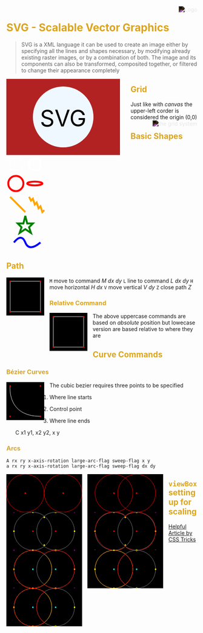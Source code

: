 <head>
  <link 
    href="https://fonts.googleapis.com/css?family=Fira+Mono:500&display=swap" 
    rel="stylesheet">
  <link rel="stylesheet" href="../CSS.css">
  <script src="../CSS.js"></script>
  <script src="https://code.jquery.com/jquery-3.5.1.min.js" integrity="sha256-9/aliU8dGd2tb6OSsuzixeV4y/faTqgFtohetphbbj0=" crossorigin="anonymous"></script>

<style> 
body ::selection {
  /*highlighting*/
  background: transparent;
  text-shadow: 
    1px  0px 1px ,
    0px  1px 1px ,
    -1px  0px 1px ,
    0px -1px 1px ,
    0px  1px black ,
    1px  0px black ,
    -1px  0px black ,
    0px -1px black ;
  text-outline: black;  
}
/* Themes */
h1, h2, h3, h4, h5, h6 {
  color: goldenrod;
}

</style>
</head>    
<div id="stack-container">
  <a href="https://developer.mozilla.org/en-US/docs/Web/SVG/Tutorial/Introduction"><img src="" alt="Logo"></a>
</div>

# SVG - Scalable Vector Graphics

> SVG is a XML language it can be used to create an image either by specifying all the lines and shapes necessary, by modifying already existing raster images, or by a combination of both. The image and its components can also be transformed, composited together, or filtered to change their appearance completely

<style>
  #svg {
    width: 300px; /* works */
    float: left;
    margin-right: 2em;
  }
  img {
    float: right;
    filter: invert();
  }
  #svg-path {
    float: left;
    margin-right: 1em;
    /* outline: 1px white solid; */
  }
</style>

<svg width="300" height="200" id="svg"> 
  <rect width="100%" height="100%" fill="firebrick"/>
  <circle cx="150" cy="100" r="80" fill="aliceblue"/>
  <text x="150" y="125" font-size="60" text-anchor="middle" fill="black">SVG</text>
</svg>

## Grid

Just like with *canvas* the upper-left corder is considered the origin (0,0) <img src="https://developer.mozilla.org/en-US/docs/Web/SVG/Tutorial/Positions/canvas_default_grid.png" alt="the grid system">

## Basic Shapes 

<svg width="200" height="250">
  <rect x="10" y="10" width="30" height="30" stroke="white" fill="transparent" stroke-width="2" />
  <rect x="60" y="10" rx="10" ry="10" width="30" height="30" stroke="white" fill="transparent" stroke-width="5"/>
  <circle cx="25" cy="75" r="20" stroke="red" fill="transparent" stroke-width="5"/>
  <ellipse cx="75" cy="75" rx="20" ry="5" stroke="red" fill="transparent" stroke-width="5"/>
  <line x1="10" x2="50" y1="110" y2="150" stroke="orange" stroke-width="5"/>
  <polyline points="60 110 65 120 70 115 75 130 80 125 85 140 90 135 95 150 100 145" stroke="orange" fill="transparent" stroke-width="5"/>
  <polygon points="50 160 55 180 70 180 60 190 65 205 50 195 35 205 40 190 30 180 45 180" stroke="green" fill="transparent" stroke-width="5"/>
  <path d="M20,230 Q40,205 50,230 T90,230" fill="none" stroke="blue" stroke-width="5"/>
</svg>

## Path
<svg width="100" height="100" id="svg-path">
  <rect width="100%" height="100%"/>
  <path d="M10 10" /> <!-- Move to point (10, 10) -->
  <path d="M 10 10 H 90 V 90 H 10 Z" stroke="white"/>
  <!-- Points -->
  <circle cx="10" cy="10" r="2" fill="red"/>
  <circle cx="90" cy="90" r="2" fill="red"/>
  <circle cx="90" cy="10" r="2" fill="red"/>
  <circle cx="10" cy="90" r="2" fill="red"/>
</svg>

`M` move to command *M dx dy*
`L` line to command *L dx dy*
`H` move horizontal *H dx*
`V` move vertical *V dy*
`Z` close path *Z*

### Relative Command

<svg width="100" height="100" id="svg-path">
  <rect width="100%" height="100%"/>
   <path d="M 10 10 h 80 v 80 h -80 Z" fill="transparent" stroke="white"/>
  <!-- Points -->
  <circle cx="10" cy="10" r="2" fill="red"/>
  <circle cx="90" cy="90" r="2" fill="red"/>
  <circle cx="90" cy="10" r="2" fill="red"/>
  <circle cx="10" cy="90" r="2" fill="red"/>
</svg>

The above uppercase commands are based on *absolute* position but lowecase version are based relative to where they are

## Curve Commands 

### Bézier Curves

<svg width="100" height="100" id="svg-path">
  <rect width="100%" height="100%"/>
   <path d="M 10 10 C 10 10, 0 90, 90 90" fill="transparent" stroke="white"/>
  <!-- Points -->
  <circle cx="10" cy="10" r="2" fill="red"/>
  <circle cx="90" cy="90" r="2" fill="red"/>
  <circle cx="90" cy="10" r="2" fill="red"/>
  <circle cx="10" cy="90" r="2" fill="red"/>
</svg>

The cubic bezier requires three points to be specified
1. Where line starts
2. Control point
3. Where line ends

    C x1 y1, x2 y2, x y

### Arcs

    A rx ry x-axis-rotation large-arc-flag sweep-flag x y
    a rx ry x-axis-rotation large-arc-flag sweep-flag dx dy

<svg width="200" height="100" id="svg-path">
  <rect width="100%" height="100%"/>
  <circle cx="50" cy="50" r="2" fill="red"/>
  <circle cx="50" cy="50" r="50" fill="transparent" stroke="red" />
  <circle cx="150" cy="50" r="2" fill="red"/>
  <circle cx="150" cy="50" r="50" fill="transparent" stroke="red"/>
</svg>

<!-- Move the center of the two circles 10 % closer or + 20px -->
<svg width="200" height="100" id="svg-path">
  <rect width="100%" height="100%"/>
  <circle cx="70" cy="50" r="2" fill="red"/>
  <circle cx="70" cy="50" r="50" fill="transparent" stroke="red" />
  <circle cx="130" cy="50" r="2" fill="red"/>
  <circle cx="130" cy="50" r="50" fill="transparent" stroke="red"/>
</svg>

<svg width="200" height="100" id="svg-path">
  <rect width="100%" height="100%"/>
  <circle cx="70" cy="50" r="2" fill="red"/>
  <circle cx="70" cy="50" r="50" fill="transparent" stroke="grey" />
  <circle cx="130" cy="50" r="2" fill="red"/>
  <circle cx="130" cy="50" r="50" fill="transparent" stroke="grey"/>
  <circle cx="130" cy="0" r="2" fill="transparent" stroke="yellow"/>
  <circle cx="130" cy="100" r="2" fill="transparent" stroke="yellow"/>
  <circle cx="70" cy="0" r="2" fill="yellow"/>
  <circle cx="70" cy="100" r="2" fill="yellow"/>
  <circle cx="20" cy="50" r="2" fill="yellow"/>
  <circle cx="20" cy="0" r="2" fill="purple"/>
  <circle cx="20" cy="100" r="2" fill="purple"/>
  <circle cx="180" cy="50" r="2" fill="yellow"/>
  <circle cx="180" cy="0" r="2" fill="purple"/>
  <circle cx="180" cy="100" r="2" fill="purple"/>
  <circle cx="100" cy="86.602" r="2" fill="yellow"/>
  <circle cx="100" cy="13.398" r="2" fill="yellow"/>
</svg>

<svg width="200" height="100" id="svg-path">
  <rect width="100%" height="100%"/>
  <circle cx="70" cy="50" r="2" fill="red"/>
  <circle cx="70" cy="50" r="50" fill="transparent" stroke="grey" />
  <circle cx="130" cy="50" r="2" fill="red"/>
  <circle cx="130" cy="50" r="50" fill="transparent" stroke="grey"/>
  <circle cx="130" cy="0" r="2" fill="transparent" stroke="yellow"/>
  <circle cx="130" cy="100" r="2" fill="transparent" stroke="yellow"/>
  <circle cx="70" cy="0" r="2" fill="yellow"/>
  <circle cx="70" cy="100" r="2" fill="yellow"/>
  <circle cx="20" cy="50" r="2" fill="yellow"/>
  <circle cx="20" cy="0" r="2" fill="purple"/>
  <circle cx="20" cy="100" r="2" fill="purple"/>
  <circle cx="180" cy="50" r="2" fill="yellow"/>
  <circle cx="180" cy="0" r="2" fill="purple"/>
  <circle cx="180" cy="100" r="2" fill="purple"/>
  <circle cx="100" cy="86.602" r="2" fill="yellow"/>
  <circle cx="100" cy="13.398" r="2" fill="yellow"/>
  <path d="M 20 50 
  C 20 50, 20 0, 70 0 
  C 70 0, 100 0, 100 13.398 
  C 100 13.398, 100 0, 130 0 
  C 130 0, 180 0, 180 50 
  C 180 50, 180 100, 130 100 
  C 130 100, 100 100, 100 86.602 
  C 100 86.602, 100 100, 70 100 
  C 70 100, 30 100, 20 50" 
  stroke="red" stroke-width="1" fill="transparent" />
</svg>

<svg width="200" height="100" id="svg-path">
  <rect width="100%" height="100%"/>
  <circle cx="70" cy="50" r="2" fill="cyan"/>
  <circle cx="70" cy="50" r="50" fill="transparent" stroke="grey" />
  <ellipse cx="70" cy="50" rx="50" ry="50" stroke="orange" fill="transparent"/>
  <circle cx="130" cy="50" r="2" fill="cyan"/>
  <circle cx="130" cy="50" r="50" fill="transparent" stroke="grey"/>
  <circle cx="130" cy="0" r="2" fill="transparent" stroke="yellow"/>
  <circle cx="130" cy="100" r="2" fill="transparent" stroke="yellow"/>
  <circle cx="70" cy="0" r="2" fill="yellow"/>
  <circle cx="70" cy="100" r="2" fill="yellow"/>
  <circle cx="20" cy="50" r="2" fill="yellow"/>
  <circle cx="20" cy="0" r="2" fill="purple"/>
  <circle cx="20" cy="100" r="2" fill="purple"/>
  <circle cx="180" cy="50" r="2" fill="yellow"/>
  <circle cx="180" cy="0" r="2" fill="purple"/>
  <circle cx="180" cy="100" r="2" fill="purple"/>
  <path d="M 70 100 
  A 50 50, 0, 0, 1, 70 0
  A 50 50, 0, 0, 1, 100 10
  A 50 50, 0, 0, 1, 130 0
  A 50 50, 0, 0, 1, 130 100
  A 50 50, 0, 0, 1, 100 90
  A 50 50, 0, 0, 1, 70 100" 
  stroke="red" stroke-width="1" fill="transparent" />
</svg>

## `viewBox` setting up for scaling

[Helpful Article by CSS Tricks](https://css-tricks.com/scale-svg/)

<svg width="200" height="100" id="svg-path">
  <rect width="100%" height="100%"/>
  <circle cx="70" cy="50" r="2" fill="cyan"/>
  <circle cx="70" cy="50" r="50" fill="transparent" stroke="grey" />
  <ellipse cx="70" cy="50" rx="50" ry="50" stroke="orange" fill="transparent"/>
  <circle cx="130" cy="50" r="2" fill="cyan"/>
  <circle cx="130" cy="50" r="50" fill="transparent" stroke="grey"/>
  <circle cx="130" cy="0" r="2" fill="transparent" stroke="yellow"/>
  <circle cx="130" cy="100" r="2" fill="transparent" stroke="yellow"/>
  <circle cx="70" cy="0" r="2" fill="yellow"/>
  <circle cx="70" cy="100" r="2" fill="yellow"/>
  <circle cx="20" cy="50" r="2" fill="yellow"/>
  <circle cx="180" cy="50" r="2" fill="yellow"/>
  <path d="M 100 90 
  A 50 50, 0, 0, 0, 100 10
  A 50 50, 0, 0, 0, 100 90"
  stroke="red" stroke-width="1" fill="transparent" />
</svg>

<svg width="200" height="100" id="svg-path">
  <rect width="100%" height="100%"/>
  <circle cx="70" cy="50" r="2" fill="cyan"/>
  <circle cx="70" cy="50" r="50" fill="transparent" stroke="grey" />
  <ellipse cx="70" cy="50" rx="50" ry="50" stroke="orange" fill="transparent"/>
  <circle cx="130" cy="50" r="2" fill="cyan"/>
  <circle cx="130" cy="50" r="50" fill="transparent" stroke="grey"/>
  <circle cx="130" cy="0" r="2" fill="transparent" stroke="yellow"/>
  <circle cx="130" cy="100" r="2" fill="transparent" stroke="yellow"/>
  <circle cx="70" cy="0" r="2" fill="yellow"/>
  <circle cx="70" cy="100" r="2" fill="yellow"/>
  <circle cx="20" cy="50" r="2" fill="yellow"/>
  <circle cx="180" cy="50" r="2" fill="yellow"/>
  <path d="M 100 90 
  A 50 50, 0, 0, 1, 20 50
  A 50 50, 0, 0, 1, 100 10
  A 50 50, 0, 0, 0, 100 90
  "
  stroke="red" stroke-width="1" fill="transparent" />
</svg>
